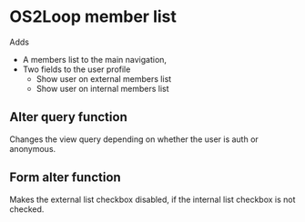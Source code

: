 # OS2Loop member list

Adds

* A members list to the main navigation,
* Two fields to the user profile
  * Show user on external members list
  * Show user on internal members list

## Alter query function

Changes the view query depending on whether the user is auth or anonymous.

## Form alter function

Makes the external list checkbox disabled, if the internal list checkbox is not checked.
